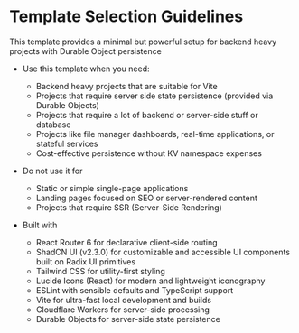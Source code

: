 # Template Selection Guidelines

This template provides a minimal but powerful setup for backend heavy projects with Durable Object persistence

- Use this template when you need:
    * Backend heavy projects that are suitable for Vite
    * Projects that require server side state persistence (provided via Durable Objects)
    * Projects that require a lot of backend or server-side stuff or database
    * Projects like file manager dashboards, real-time applications, or stateful services
    * Cost-effective persistence without KV namespace expenses

- Do not use it for
    * Static or simple single-page applications
    * Landing pages focused on SEO or server-rendered content
    * Projects that require SSR (Server-Side Rendering)

- Built with
    * React Router 6 for declarative client-side routing
    * ShadCN UI (v2.3.0) for customizable and accessible UI components built on Radix UI primitives
    * Tailwind CSS for utility-first styling
    * Lucide Icons (React) for modern and lightweight iconography
    * ESLint with sensible defaults and TypeScript support
    * Vite for ultra-fast local development and builds
    * Cloudflare Workers for server-side processing
    * Durable Objects for server-side state persistence


